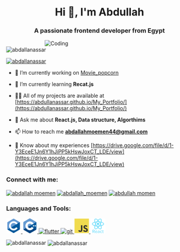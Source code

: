 <h1 align="center">Hi 👋, I'm Abdullah</h1>
<h3 align="center">A passionate frontend developer from Egypt</h3>
<img align="right" alt="Coding" width="400" src="https://cdn.dribbble.com/users/1162077/screenshots/3848914/programmer.gif"/>
<p align="left"> <img src="https://komarev.com/ghpvc/?username=abdallanassar&label=Profile%20views&color=0e75b6&style=flat" alt="abdallanassar" /> </p>

<p align="left"> <a href="https://github.com/ryo-ma/github-profile-trophy"><img src="https://github-profile-trophy.vercel.app/?username=abdallanassar" alt="abdallanassar" /></a> </p>

- 🔭 I’m currently working on [Movie_popcorn](https://github.com/AbdullaNassar/Movie_popcorn)

- 🌱 I’m currently learning **Recat.js**

- 👨‍💻 All of my projects are available at [https://abdullanassar.github.io/My_Portfolio/](https://abdullanassar.github.io/My_Portfolio/)

- 💬 Ask me about **React.js, Data structure, Algorthims**

- 📫 How to reach me **abdallahmoemen44@gmail.com**

- 📄 Know about my experiences [https://drive.google.com/file/d/1-Y3EceE1Jn6Y1hJiPP5kHswJoxCT_LDE/view](https://drive.google.com/file/d/1-Y3EceE1Jn6Y1hJiPP5kHswJoxCT_LDE/view)

<h3 align="left">Connect with me:</h3>
<p align="left">
<a href="https://fb.com/abdallah moemen" target="blank"><img align="center" src="https://raw.githubusercontent.com/rahuldkjain/github-profile-readme-generator/master/src/images/icons/Social/facebook.svg" alt="abdallah moemen" height="30" width="40" /></a>
<a href="https://codeforces.com/profile/abdallah_moemen" target="blank"><img align="center" src="https://raw.githubusercontent.com/rahuldkjain/github-profile-readme-generator/master/src/images/icons/Social/codeforces.svg" alt="abdallah_moemen" height="30" width="40" /></a>
<a href="https://www.leetcode.com/abdullah momen" target="blank"><img align="center" src="https://raw.githubusercontent.com/rahuldkjain/github-profile-readme-generator/master/src/images/icons/Social/leet-code.svg" alt="abdullah momen" height="30" width="40" /></a>
</p>

<h3 align="left">Languages and Tools:</h3>
<p align="left"> <a href="https://www.cprogramming.com/" target="_blank" rel="noreferrer"> <img src="https://raw.githubusercontent.com/devicons/devicon/master/icons/c/c-original.svg" alt="c" width="40" height="40"/> </a> <a href="https://www.w3schools.com/cpp/" target="_blank" rel="noreferrer"> <img src="https://raw.githubusercontent.com/devicons/devicon/master/icons/cplusplus/cplusplus-original.svg" alt="cplusplus" width="40" height="40"/> </a> <a href="https://flutter.dev" target="_blank" rel="noreferrer"> <img src="https://www.vectorlogo.zone/logos/flutterio/flutterio-icon.svg" alt="flutter" width="40" height="40"/> </a> <a href="https://git-scm.com/" target="_blank" rel="noreferrer"> <img src="https://www.vectorlogo.zone/logos/git-scm/git-scm-icon.svg" alt="git" width="40" height="40"/> </a> <a href="https://developer.mozilla.org/en-US/docs/Web/JavaScript" target="_blank" rel="noreferrer"> <img src="https://raw.githubusercontent.com/devicons/devicon/master/icons/javascript/javascript-original.svg" alt="javascript" width="40" height="40"/> </a> <a href="https://reactjs.org/" target="_blank" rel="noreferrer"> <img src="https://raw.githubusercontent.com/devicons/devicon/master/icons/react/react-original-wordmark.svg" alt="react" width="40" height="40"/> </a> </p>

<p><img align="left" src="https://github-readme-stats.vercel.app/api/top-langs?username=abdallanassar&show_icons=true&locale=en&layout=compact" alt="abdallanassar" /></p>

<p>&nbsp;<img align="center" src="https://github-readme-stats.vercel.app/api?username=abdallanassar&show_icons=true&locale=en" alt="abdallanassar" /></p>
